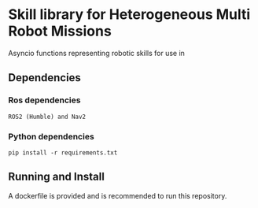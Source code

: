 # Skill library for Heterogeneous Multi Robot Missions

Asyncio functions representing robotic skills for use in 

## Dependencies

### Ros dependencies
    ROS2 (Humble) and Nav2

### Python dependencies
```pip install -r requirements.txt```

## Running and Install

A dockerfile is provided and is recommended to run this repository.